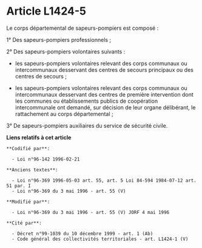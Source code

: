 # Article L1424-5

Le corps départemental de sapeurs-pompiers est composé :

1° Des sapeurs-pompiers professionnels ;

2° Des sapeurs-pompiers volontaires suivants :

- les sapeurs-pompiers volontaires relevant des corps communaux ou intercommunaux desservant des centres de secours
principaux ou des centres de secours ;

- les sapeurs-pompiers volontaires relevant des corps communaux ou intercommunaux desservant des centres de première
intervention dont les communes ou établissements publics de coopération intercommunale ont demandé, sur décision de leur
organe délibérant, le rattachement au corps départemental ;

3° De sapeurs-pompiers auxiliaires du service de sécurité civile.

**Liens relatifs à cet article**

	**Codifié par**:

	  - Loi n°96-142 1996-02-21

	**Anciens textes**:

	  - Loi n°96-369 1996-05-03 art. 55, art. 5 Loi 84-594 1984-07-12 art. 51 par. I
	  - Loi n°96-369 du 3 mai 1996 - art. 55 (V)

	**Modifié par**:

	  - Loi n°96-369 du 3 mai 1996 - art. 55 (V) JORF 4 mai 1996

	**Cité par**:

	  - Décret n°99-1039 du 10 décembre 1999 - art. 1 (Ab)
	  - Code général des collectivités territoriales - art. L1424-1 (V)
